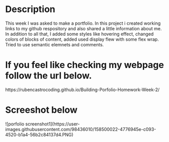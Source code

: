 
<h1> Description</h1>
<p> This week I was asked to make a portfolio. In this project i created working links to my github respository and also shared a little information about me. In addition to all that, I added some styles like hovering effect, changed colors of blocks of content, added used display flew with some flex wrap. Tried to use semantic elemnets and comments.
<h1>If you feel like checking my webpage follow the url below.</h1> 
https://rubencastrocoding.github.io/Building-Porfolio-Homework-Week-2/
<h1>Screeshot below</h1>![porfolio screenshot1](https://user-images.githubusercontent.com/98436010/158500022-4776945e-c093-4520-b1a4-56b2c84137d4.PNG)
